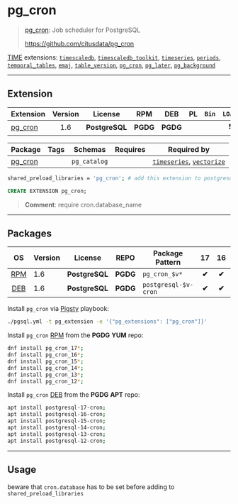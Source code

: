 # pg_cron


> [pg_cron](https://github.com/citusdata/pg_cron): Job scheduler for PostgreSQL
>
> https://github.com/citusdata/pg_cron





[TIME](/time) extensions: [`timescaledb`](/timescaledb), [`timescaledb_toolkit`](/timescaledb_toolkit), [`timeseries`](/timeseries), [`periods`](/periods), [`temporal_tables`](/temporal_tables), [`emaj`](/emaj), [`table_version`](/table_version), [`pg_cron`](/pg_cron), [`pg_later`](/pg_later), [`pg_background`](/pg_background)


-------
## Extension


| Extension | Version | License | RPM | DEB | PL | `Bin` | `LOAD` | `DYLIB` | `DDL` | `TRUST` | `RELOC` |
|-----------|:-------:|:-------:|:---:|:---:|:--:|:-----:|:------:|:-------:|:-----:|:-------:|:-------:|
| [pg_cron](https://github.com/citusdata/pg_cron) | 1.6 | **<span class="tcblue">PostgreSQL</span>** | **<span class="tccyan">PGDG</span>** | **<span class="tccyan">PGDG</span>** |  |  | <span class="tcred">❗</span> | <span class="tcblue">✔</span> | <span class="tcblue">✔</span> | <span class="tcwarn">✘</span> | <span class="tcwarn">✘</span> |



| Package | Tags | Schemas | Requires | Required by |
|---------|------|---------|----------|-------------|
| [pg_cron](/pg_cron) |  | `pg_catalog` |  | [`timeseries`](/timeseries), [`vectorize`](/vectorize) |



```bash
shared_preload_libraries = 'pg_cron'; # add this extension to postgresql.conf
```



```sql
CREATE EXTENSION pg_cron;
```
> **Comment**: require cron.database_name
-----------


## Packages


| OS | Version | License | REPO | Package Pattern | 17 | 16 | 15 | 14 | 13 | 12 | Dependency |
|:--:|---------|:-------:|:----:|-----------------|:--:|:--:|:--:|:--:|:--:|:--:|------------|
| [RPM](/rpm) | 1.6 | **<span class="tcblue">PostgreSQL</span>** | **<span class="tccyan">PGDG</span>** | `pg_cron_$v*` | **<span class="tccyan">✔</span>** | **<span class="tccyan">✔</span>** | **<span class="tccyan">✔</span>** | **<span class="tccyan">✔</span>** | **<span class="tccyan">✔</span>** | **<span class="tccyan">✔</span>** |  |
| [DEB](/deb) | 1.6 | **<span class="tcblue">PostgreSQL</span>** | **<span class="tccyan">PGDG</span>** | `postgresql-$v-cron` | **<span class="tccyan">✔</span>** | **<span class="tccyan">✔</span>** | **<span class="tccyan">✔</span>** | **<span class="tccyan">✔</span>** | **<span class="tccyan">✔</span>** | **<span class="tccyan">✔</span>** |  |



Install `pg_cron` via [Pigsty](https://pigsty.cc/docs/pgext/usage/install/) playbook:

```bash
./pgsql.yml -t pg_extension -e '{"pg_extensions": ["pg_cron"]}'
```


Install `pg_cron` [RPM](/rpm) from the **<span class="tccyan">PGDG</span>** **YUM** repo:

```bash
dnf install pg_cron_17*;
dnf install pg_cron_16*;
dnf install pg_cron_15*;
dnf install pg_cron_14*;
dnf install pg_cron_13*;
dnf install pg_cron_12*;
```


Install `pg_cron` [DEB](/deb) from the **<span class="tccyan">PGDG</span>** **APT** repo:

```bash
apt install postgresql-17-cron;
apt install postgresql-16-cron;
apt install postgresql-15-cron;
apt install postgresql-14-cron;
apt install postgresql-13-cron;
apt install postgresql-12-cron;
```







--------

## Usage

beware that `cron.database` has to be set before adding to `shared_preload_libraries`

```bash

```

